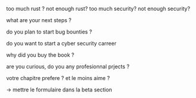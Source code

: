 too much rust ?
not enough rust?
too much security?
not enough security?


what are your next steps ?

do you plan to start bug bounties ?

do you want to start a cyber security carreer


why did you buy the book ?

are you curious, do you any profesionnal prjects ?

votre chapitre prefere ?
et le moins aime ?

-> mettre le formulaire dans la beta section
